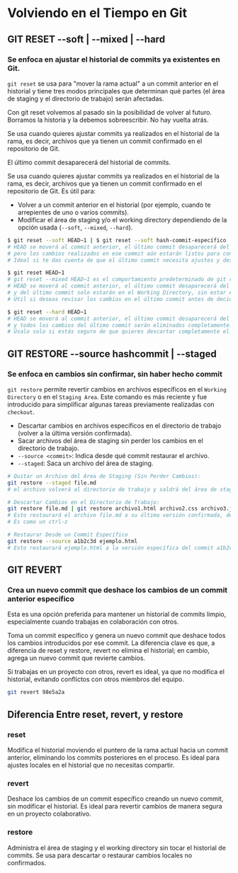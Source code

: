 # Volviendo en el Tiempo en Git

## GIT RESET --soft | --mixed | --hard
### Se enfoca en ajustar el historial de commits ya existentes en Git.

`git reset` se usa para "mover la rama actual" a un commit anterior en el historial y tiene tres modos principales que determinan qué partes (el área de staging y el directorio de trabajo) serán afectadas.

Con git reset volvemos al pasado sin la posibilidad de volver al futuro. Borramos la historia y la debemos sobreescribir. No hay vuelta atrás.

Se usa cuando quieres ajustar commits ya realizados en el historial de la rama, es decir, archivos que ya tienen un commit confirmado en el repositorio de Git.

El último commit desaparecerá del historial de commits.

Se usa cuando quieres ajustar commits ya realizados en el historial de la rama, es decir, archivos que ya tienen un commit confirmado en el repositorio de Git. Es útil para:

- Volver a un commit anterior en el historial (por ejemplo, cuando te arrepientes de uno o varios commits).
- Modificar el área de staging y/o el working directory dependiendo de la opción usada (`--soft`, `--mixed`, `--hard`).

```bash
$ git reset --soft HEAD~1 | $ git reset --soft hash-commit-específico
# HEAD se moverá al commit anterior, el último commit desaparecerá del historial, 
# pero los cambios realizados en ese commit aún estarán listos para confirmar en el área de staging.
# Ideal si te das cuenta de que el último commit necesita ajustes y deseas volver a confirmar sin perder los cambios.
```


```bash
$ git reset HEAD~1
# git reset --mixed HEAD~1 es el comportamiento predeterminado de git reset.
# HEAD se moverá al commit anterior, el último commit desaparecerá del historial, 
# y del último commit solo estarán en el Working Directory, sin estar en el Staging área.
# Útil si deseas revisar los cambios en el último commit antes de decidir qué hacer con ellos, ya que estarán fuera del área de staging.
```

```bash
$ git reset --hard HEAD~1
# HEAD se moverá al commit anterior, el último commit desaparecerá del historial, 
# y todos los cambios del último commit serán eliminados completamente.
# Úsalo solo si estás seguro de que quieres descartar completamente el último commit y todos sus cambios.
```

## GIT RESTORE --source hashcommit | --staged
### Se enfoca en cambios sin confirmar, sin haber hecho commit
`git restore` permite revertir cambios en archivos específicos en el `Working Directory` o en el `Staging Area`. Este comando es más reciente y fue introducido para simplificar algunas tareas previamente realizadas con `checkout`.
- Descartar cambios en archivos específicos en el directorio de trabajo (volver a la última versión confirmada).
- Sacar archivos del área de staging sin perder los cambios en el directorio de trabajo.
- `--source <commit>`: Indica desde qué commit restaurar el archivo.
- `--staged`: Saca un archivo del área de staging.

```bash
# Quitar un Archivo del Área de Staging (Sin Perder Cambios):
git restore --staged file.md
# el archivo volverá al directorio de trabajo y saldrá del área de staging, por lo que no se incluirá en el próximo commit, pero los cambios no confirmados aún estarán presentes.
```

```bash
# Descartar Cambios en el Directorio de Trabajo:
git restore file.md | git restore archivo1.html archivo2.css archivo3.js
# Esto restaurará el archivo file.md a su última versión confirmada, descartando todos los cambios no guardados.
# Es como un ctrl-z
```

```bash
# Restaurar Desde un Commit Específico
git restore --source a1b2c3d ejemplo.html
# Esto restaurará ejemplo.html a la versión específica del commit a1b2c3d en el directorio de trabajo sin modificar el historial de la rama.
```

## GIT REVERT
### Crea un nuevo commit que deshace los cambios de un commit anterior específico
Esta es una opción preferida para mantener un historial de commits limpio, especialmente cuando trabajas en colaboración con otros.

Toma un commit específico y genera un nuevo commit que deshace todos los cambios introducidos por ese commit. La diferencia clave es que, a diferencia de reset y restore, revert no elimina el historial; en cambio, agrega un nuevo commit que revierte cambios.

Si trabajas en un proyecto con otros, revert es ideal, ya que no modifica el historial, evitando conflictos con otros miembros del equipo.

```bash
git revert 98e5a2a
```

## Diferencia Entre reset, revert, y restore
### reset
Modifica el historial moviendo el puntero de la rama actual hacia un commit anterior, eliminando los commits posteriores en el proceso. Es ideal para ajustes locales en el historial que no necesitas compartir.

### revert
Deshace los cambios de un commit específico creando un nuevo commit, sin modificar el historial. Es ideal para revertir cambios de manera segura en un proyecto colaborativo.

### restore
Administra el área de staging y el working directory sin tocar el historial de commits. Se usa para descartar o restaurar cambios locales no confirmados.